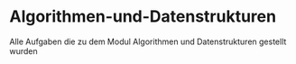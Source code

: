 # Algorithmen-und-Datenstrukturen
Alle Aufgaben die zu dem Modul Algorithmen und Datenstrukturen gestellt wurden
